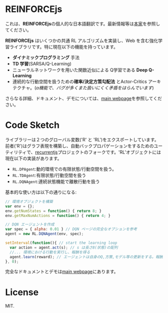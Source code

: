 # REINFORCEjs

これは、**REINFORCEjs**の個人的な日本語翻訳です。最新情報等は[本家](https://github.com/karpathy/reinforcejs)を参照してください。

**REINFORCEjs** はいくつかの共通 RL アルゴリズムを実装し、Web を含む強化学習ライブラリです。特に現在以下の機能を持っています。

- **ダイナミックプログラミング** 手法
- **TD 学習**(SARSA/Q-Learning)
- ニューラルネットワークを用いた関数近似による Q学習である **Deep Q-Learning**
- 連続的な行動空間を扱うための**確率/決定方策勾配法** とActor-Critics アーキテクチャ。(*α機能で、バグが多くまた扱いにくく矛盾をはらんでいます*)

さらなる詳細、ドキュメント、デモについては、[main webpage](http://cs.stanford.edu/people/karpathy/reinforcejs)を参照してください。

# Code Sketch

ライブラリーは２つのグローバル変数('R' と 'RL')をエクスポートしています。前者('R')はグラフ表現を構築し、自動バックプロパゲーションをするためのユーティリティで、[recurrentjs](https://github.com/karpathy/recurrentjs)プロジェクトのフォークです。'RL'オブジェクトには現在以下の実装があります。

- `RL.DPAgent`:動的環境での有限状態/行動空間を扱う。
- `RL.TDAgent`:有限状態/行動空間を扱う
- `RL.DQNAgent`:連続状態機能で離散行動を扱う

基本的な使い方は以下の通りになる:

```javascript
// 環境オブジェクトを構築
var env = {};
env.getNumStates = function() { return 8; }
env.getMaxNumActions = function() { return 4; }

// DQN エージェントを作成
var spec = { alpha: 0.01 } // DQN ページの完全なオプションを参考
agent = new RL.DQNAgent(env, spec); 

setInterval(function(){ // start the learning loop
  var action = agent.act(s); // s は長さ8(状態)の配列
  //... 環境における行動を実行し、報酬を得る
  agent.learn(reward); // エージェントは自身のQ,方策,モデル等の更新をする。報酬は浮動小数
}, 0);
```

完全なドキュメントとデモは[main webpage](http://cs.stanford.edu/people/karpathy/reinforcejs)にあります。

# License

MIT.
